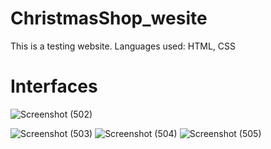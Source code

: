# ChristmasShop_wesite
This is a testing website.
Languages used: HTML, CSS

# Interfaces



![Screenshot (502)](https://github.com/Ishini0818/ChristmasShop_wesite/assets/101697017/5266b947-9d9e-47db-97b2-de71071b20c8)<br>

![Screenshot (503)](https://github.com/Ishini0818/ChristmasShop_wesite/assets/101697017/f2dce396-e4c5-431a-8856-3258fee6145b)
![Screenshot (504)](https://github.com/Ishini0818/ChristmasShop_wesite/assets/101697017/13258f76-7d41-4948-9eea-9caeb6d4f137)
![Screenshot (505)](https://github.com/Ishini0818/ChristmasShop_wesite/assets/101697017/3e1a71de-9014-4944-8a5d-13ae432611c1)
